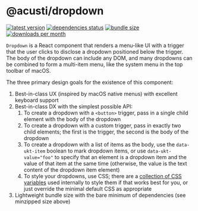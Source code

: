 # @acusti/dropdown

[![latest version](https://img.shields.io/npm/v/@acusti/dropdown?style=for-the-badge)](https://www.npmjs.com/package/@acusti/dropdown)
[![dependencies status](https://img.shields.io/david/acusti/uikit?path=packages%2Fdropdown&style=for-the-badge)](https://david-dm.org/acusti/uikit?path=packages%2Fdropdown)
[![bundle size](https://img.shields.io/bundlephobia/minzip/@acusti/dropdown?style=for-the-badge)](https://bundlephobia.com/package/@acusti/dropdown)
[![downloads per month](https://img.shields.io/npm/dm/@acusti/dropdown?style=for-the-badge)](https://www.npmjs.com/package/@acusti/dropdown)

`Dropdown` is a React component that renders a menu-like UI with a trigger
that the user clicks to disclose a dropdown positioned below the trigger.
The body of the dropdown can include any DOM, and many dropdowns can be
combined to form a multi-item menu, like the system menu in the top toolbar
of macOS.

The three primary design goals for the existence of this component:

1. Best-in-class UX (inspired by macOS native menus) with excellent
   keyboard support
2. Best-in-class DX with the simplest possible API:
    1. To create a dropdown with a `<button>` trigger, pass in a single
       child element with the body of the dropdown
    2. To create a dropdown with a custom trigger, pass in exactly two
       child elements; the first is the trigger, the second is the body of
       the dropdown
    3. To create a dropdown with a list of items as the body, use the
       `data-ukt-item` boolean to mark dropdown items, or use
       `data-ukt-value="foo"` to specify that an element is a dropdown item
       and the value of that item at the same time (otherwise, the value is
       the text content of the dropdown item element)
    4. To style your dropdowns, use CSS; there are a
       [collection of CSS variables](https://github.com/acusti/uikit/blob/main/packages/dropdown/src/styles.ts#L17-L27)
       used internally to style them if that works best for you, or just
       override the minimal default CSS as appropriate
3. Lightweight bundle size with the bare minimum of dependencies (see
   minzipped size above)
